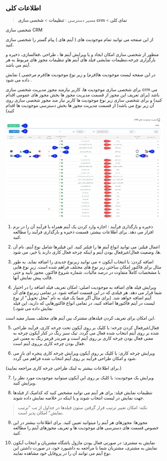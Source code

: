 ﻿## اطلاعات کلی 

> مسیر دسترسی : **تنظیمات** > **شخصی سازی crm** < **نمای کلی**

شخصی سازی CRM

از این صفحه می توانید تمام موجودیت های ( آیتم های ) پیام گستر را شخصی سازی کنید.

منظور از شخصی سازی امکان ایجاد و یا ویرایش آیتم ها ، طراحی ،فعالسازی، ذخیره و بارگزاری چرخه،تنظیمات نمایشی فیلد های آیتم هاو تنظیمات مجوز های مربوط به هر آیتم می باشد.

در این صفحه لیست موجودیت ها(فرم) و زیر نوع موجودیت ها(فرم مرخصی ) نمایش داده می شود .

برای شخصی سازی موجودیت ها، کاربر نیازمند مجوز مدیریت شخصی سازی crm  می باشد (برای تعریف این مجوز از قسمت مدیریت مجوز ها بخش مجوز های عمومی اقدام کنید) و برای شخصی سازی زیر نوع موجودیت ها کاربر نیاز مند مجوز شخصی سازی روی آن زیر نوع می باشد( از قسمت مدیریت مجوز ها بخش دسترسی موجودیت ها اقدام کنید)

![](Personalizing1.png)

1. ذخیره و بارگذاری فرآیند : اجازه وارد کردن یک آیتم همراه با فرآیند آن را در نرم افزار می دهد. برای اطلاعات بیشتر، قسمت ذخیره و بارگذاری فرآیند را مطالعه کنید.

2. اعمال فیلتر: می توانید انواع آیتم ها را فیلتر کنید. این فیلترها شامل نوع آیتم، نام آن ها، وضعیت فعال/غیرفعال بودن آیتم و اینکه چرخه فعال کاری دارند یا خیر، می شود.

3. اضافه کردن: با انتخاب آیکون + می توانید زیرنوع جدیدی را اضافه نماید. به طور مثال برای فاکتور امکان ساختن زیر نوع های مختلف فراهم شده است. زیر نوع هایی با مشخصات کاملاً متفاوت در درصد مالیات، شماره شروع فاکتور، مجوز تأیید و حتی قالب پیش نمایش آنها.

4. ویرایش فیلد های اضافه به موجودیت اصلی: امکان تعریف فیلد اضافه  را در اختیار شما قرار می دهد. هر فیلدی که در این قسمت اضافه شود. در تمامی زیرنوع های آن آیتم اضافه خواهد شد. (برای مثال اگر شما یک فیلد به نام "محل تحویل" از نوع لیست در آیتم فاکتورها اضافه کنید، در تمامی انواع فاکتورهایی که دارید، این فیلد نمایش داده می شود.)

این امکان برای تعریف کردن فیلدهای مشترک بین آیتم های مختلف بسیار مفید است.

5. فعال/غیرفعال کردن چرخه: با کلیک بر روی آیکون تحت چرخه کاری، فرآیند طراحی شده بر روی آیتم انتخاب شده فعال می گردد. تیک سبز رنگ در کنار آیکون چرخه به معنی فعال بودن چرخه کاری بر روی آیتم است و ضربدر قرمز رنگ به معنی غیر فعال بودن چرخه کاری برروی آیتم است.                         

6. ویرایش چرخه کاری: با کلیک بر روی آیکون ویرایش چرخه کاری پنجره ای باز می شود و امکان طراحی فرآیند بر روی آیتم انتخاب شده فراهم می گردد.

(برای اطلاعات بیشتر به لینک طراحی چرخه کاری مراجعه نمایید.)

7. ویرایش یک موجودیت: با کلیک بر روی این آیکون میتوانید موجودیت مورد نظر را ویرایش کنید.

8. تنظیمات نمایش فیلد: برای هر آیتم می توانید مشخص کنید که کدامیک از فیلدها جهت نمایش در لیست انتخاب شوند و یا اینکه در خلاصه نمایش داده شوند.

> نکته: امکان تغییر ترتیب قرار گرفتن ستون فیلدها در جداول از تب "ترتیب نمایش" امکان پذیر است.


9. مجوزها: مجوزهای هر آیتم را میتوانید تعیین کنید. برای اطلاعات بیشتر در این خصوص قسمت های دسترسی های موجودیت ها و تعریف مجوزهای آیتم  را مطالعه کنید.

10. نمایش به مشتری: در صورتی فعال یودن ماژول باشگاه مشتریان و انتخاب آیکون نمایش به مشتری، مشتریان شما با مراجعه به داشبورد خود، در صورت داشتن این نوع آیتم می توانند آن را در پروفایل خود مشاهده نمایند.

 
